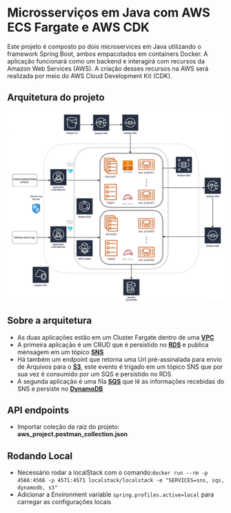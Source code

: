 #  Microsserviços em Java com AWS ECS Fargate e AWS CDK


Este projeto é composto po dois microservices em Java utilizando o framework Spring Boot, ambos empacotados em containers
Docker. A aplicação funcionará como um backend e interagirá com recursos da Amazon Web Services (AWS).
A criação desses recursos na AWS será realizada por meio do AWS Cloud Development Kit (CDK).

## Arquitetura do projeto
<img src="arquitetura_projeto.png" alt="arquitetura_java_aws_project" width="800"/>

## Sobre a arquitetura
- As duas aplicações estão em um Cluster Fargate dentro de uma [**VPC**](https://docs.aws.amazon.com/pt_br/vpc/latest/userguide/what-is-amazon-vpc.html)
- A primeira aplicação é um CRUD que é persistido no [**RDS**](https://aws.amazon.com/pt/rds/) e publica mensagem em um tópico [**SNS**](https://aws.amazon.com/pt/sns/)
- Há também um endpoint que retorna uma Url pré-assinalada para envio de Arquivos para o [**S3**](https://aws.amazon.com/pt/s3/), este evento é trigado em um tópico SNS que por sua vez é consumido por um SQS e persistido no RDS
- A segunda aplicação é uma fila [**SQS**](https://aws.amazon.com/pt/sqs/) que lê as informações recebidas do SNS e persiste no [**DynamoDB**](https://aws.amazon.com/pt/pm/dynamodb/?trk=3e4c2258-4f21-4854-9de7-2f6da2ef0989&sc_channel=ps&ef_id=CjwKCAiA1-6sBhAoEiwArqlGPiTxeputm_BRbu4v260T3LJHQI1YLDt4_i5IAM3XwbKwu-oPU_P_7RoCsBUQAvD_BwE:G:s&s_kwcid=AL!4422!3!589951433441!e!!g!!dynamodb!16393976581!133547551333&gclid=CjwKCAiA1-6sBhAoEiwArqlGPiTxeputm_BRbu4v260T3LJHQI1YLDt4_i5IAM3XwbKwu-oPU_P_7RoCsBUQAvD_BwE)


## API endpoints
- Importar coleção da raiz do projeto:  **aws_project.postman_collection.json**

## Rodando Local

- Necessário rodar a localStack com o comando:`docker run --rm -p 4566:4566 -p 4571:4571 localstack/localstack -e "SERVICES=sns, sqs, dynamodb, s3"`
- Adicionar a Environment variable `spring.profiles.active=local` para carregar as configurações locais
  
